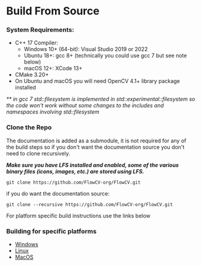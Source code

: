 # Build From Source

### System Requirements:
* C++ 17 Compiler:
  * Windows 10+ (64-bit): Visual Studio 2019 or 2022
  * Ubuntu 18+: gcc 8+ (technically you could use gcc 7 but see note below)
  * macOS 12+: XCode 13+
* CMake 3.20+
* On Ubuntu and macOS you will need OpenCV 4.1+ library package installed

_** in gcc 7 std::filesystem is implemented in std::experimental::filesystem so the code won't work without some changes to the includes and namespaces involving std::filesystem_


### Clone the Repo

The documentation is added as a submodule, it is not required for any of the build steps so if you don't want the documentation source you don't need to clone recursively.

**_Make sure you have LFS installed and enabled, some of the various binary files (icons, images, etc.) are stored using LFS._**

```commandline
git clone https://github.com/FlowCV-org/FlowCV.git
```

if you do want the documentation source:
```commandline
git clone --recursive https://github.com/FlowCV-org/FlowCV.git
```

For platform specific build instructions use the links below

### Building for specific platforms

- [Windows](windows.md)
- [Linux](linux.md)
- [MacOS](macos.md)


